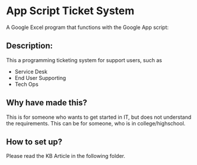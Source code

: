 # App Script Ticket System
A Google Excel program that functions with the Google App script:

## Description:
This a programming ticketing system for support users, such as 
- Service Desk
- End User Supporting
- Tech Ops

## Why have made this?
This is for someone who wants to get started in IT, but does not understand the requirements.
This can be for someone, who is in college/highschool.


## How to set up?
Please read the KB Article in the following folder.

